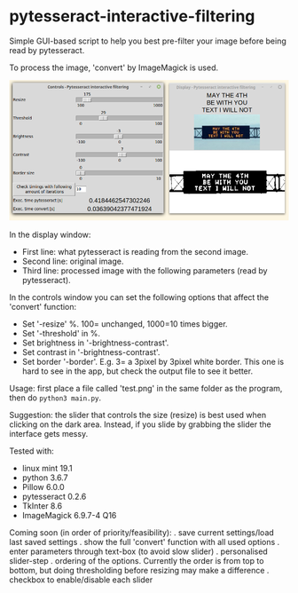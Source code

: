 # pytesseract-interactive-filtering
Simple GUI-based script to help you best pre-filter your image before being read by pytesseract.

To process the image, 'convert' by ImageMagick is used.

![alt text](screen.png "App screenshot")

In the display window:
+ First line: what pytesseract is reading from the second image.
+ Second line: original image.
+ Third line: processed image with the following parameters (read by pytesseract).

In the controls window you can set the following options that affect the 'convert' function:
+ Set '-resize' %. 100= unchanged, 1000=10 times bigger.
+ Set '-threshold' in %.
+ Set brightness in '-brightness-contrast'.
+ Set contrast in '-brightness-contrast'.
+ Set border '-border'. E.g. 3= a 3pixel by 3pixel white border. This one is hard to see in the app, but check the output file to see it better.

Usage: first place a file called 'test.png' in the same folder as the program, then do `python3 main.py`.

Suggestion: the slider that controls the size (resize) is best used when clicking on the dark area. Instead, if you slide by grabbing the slider the interface gets messy.

Tested with:
- linux mint 19.1
- python 3.6.7
- Pillow 6.0.0
- pytesseract 0.2.6
- TkInter 8.6
- ImageMagick 6.9.7-4 Q16

Coming soon (in order of priority/feasibility):
. save current settings/load last saved settings
. show the full 'convert' function with all used options
. enter parameters through text-box (to avoid slow  slider)
. personalised slider-step
. ordering of the options. Currently the order is from top to bottom, but doing thresholding before resizing may make a difference
. checkbox to enable/disable each slider
